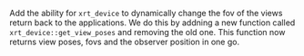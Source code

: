 Add the ability for `xrt_device` to dynamically change the fov of the views
return back to the applications. We do this by addning a new function called
`xrt_device::get_view_poses` and removing the old one. This function now returns
view poses, fovs and the observer position in one go.
